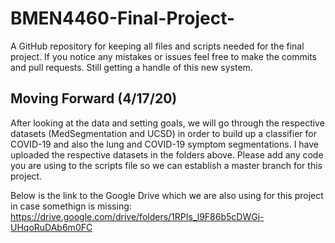 # BMEN4460-Final-Project-
A GitHub repository for keeping all files and scripts needed for the final project. If you notice any mistakes or issues feel free to make the commits and pull requests. Still getting a handle of this new system.


## Moving Forward (4/17/20)
After looking at the data and setting goals, we will go through the respective datasets (MedSegmentation and UCSD) in order to build up a classifier for COVID-19 and also the lung and COVID-19 symptom segmentations. I have uploaded the respective datasets in the folders above. Please add any code you are using to the scripts file so we can establish a master branch for this project. 

Below is the link to the Google Drive which we are also using for this project in case somethign is missing: 
https://drive.google.com/drive/folders/1RPIs_l9F86b5cDWGj-UHqoRuDAb6m0FC 
